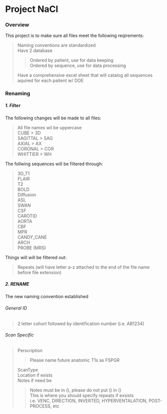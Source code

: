 # Project NaCl 

### Overview 
This project is to make sure all files meet the following reqirements:  
> Naming conventions are standardized  
> Have 2 database  
> > Ordered by patient, use for data keeping   
> > Ordered by sequence, use for data processing   
>
> Have a comprehensive excel sheet that will catalog all sequences aquired for each paitent w/ DOE  

### Renaming 
##### 1. Filter 
The following changes will be made to all files:  
> All file names wil be uppercase  
> CUBE > 3D  
> SAGITTAL > SAG  
> AXIAL > AX  
> CORONAL > COR   
> WHITTIER > WH  

The follwing sequences will be filtered through:  
> 3D\_T1  
> FLAIR  
> T2  
> BOLD  
> Diffusion  
> ASL  
> SWAN  
> CSF   
> CAROTID  
> AORTA  
> CBF  
> MPR  
> CANDY\_CANE  
> ARCH  
> PROBE (MRS)    

Things will will be filtered out:  
> Repeats (will have letter a-z attached to the end of the file name before file extension)  

##### 2. RENAME
The new naming convention established

###### General ID
> 2 letter cohort followed by identification number (i.e. AB1234)    

###### Scan Specific
> Perscription   
> > Please name future anatomic T1s as FSPGR     
> 
> ScanType   
> Location if exists    
> Notes if need be   
> > Notes must be in (), please do not put () in ()   
> > This is where you should specify repeats if exsists   
> > i.e. VENC, DIRECTION, INVERTED, HYPERVENTALATION, POST-PROCESS, etc     
